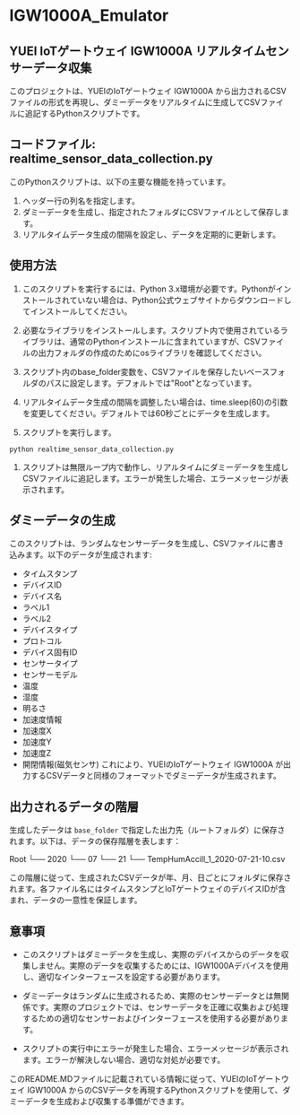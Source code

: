 # IGW1000A_Emulator

## YUEI IoTゲートウェイ IGW1000A リアルタイムセンサーデータ収集
このプロジェクトは、YUEIのIoTゲートウェイ IGW1000A から出力されるCSVファイルの形式を再現し、ダミーデータをリアルタイムに生成してCSVファイルに追記するPythonスクリプトです。

## コードファイル: realtime_sensor_data_collection.py
このPythonスクリプトは、以下の主要な機能を持っています。

1. ヘッダー行の列名を指定します。
2. ダミーデータを生成し、指定されたフォルダにCSVファイルとして保存します。
3. リアルタイムデータ生成の間隔を設定し、データを定期的に更新します。
## 使用方法
1. このスクリプトを実行するには、Python 3.x環境が必要です。Pythonがインストールされていない場合は、Python公式ウェブサイトからダウンロードしてインストールしてください。

2. 必要なライブラリをインストールします。スクリプト内で使用されているライブラリは、通常のPythonインストールに含まれていますが、CSVファイルの出力フォルダの作成のためにosライブラリを確認してください。

3. スクリプト内のbase_folder変数を、CSVファイルを保存したいベースフォルダのパスに設定します。デフォルトでは"Root"となっています。

4. リアルタイムデータ生成の間隔を調整したい場合は、time.sleep(60)の引数を変更してください。デフォルトでは60秒ごとにデータを生成します。

5. スクリプトを実行します。

`python realtime_sensor_data_collection.py`
1. スクリプトは無限ループ内で動作し、リアルタイムにダミーデータを生成しCSVファイルに追記します。エラーが発生した場合、エラーメッセージが表示されます。
## ダミーデータの生成
このスクリプトは、ランダムなセンサーデータを生成し、CSVファイルに書き込みます。以下のデータが生成されます:

- タイムスタンプ
- デバイスID
- デバイス名
- ラベル1
- ラベル2
- デバイスタイプ
- プロトコル
- デバイス固有ID
- センサータイプ
- センサーモデル
- 温度
- 湿度
- 明るさ
- 加速度情報
- 加速度X
- 加速度Y
- 加速度Z
- 開閉情報(磁気センサ)
これにより、YUEIのIoTゲートウェイ IGW1000A が出力するCSVデータと同様のフォーマットでダミーデータが生成されます。


## 出力されるデータの階層
生成したデータは `base_folder` で指定した出力先（ルートフォルダ）に保存されます。以下は、データの保存階層を表します：

Root
└── 2020
    └── 07
        └── 21
            └── TempHumAccill_1_2020-07-21-10.csv

この階層に従って、生成されたCSVデータが年、月、日ごとにフォルダに保存されます。各ファイル名にはタイムスタンプとIoTゲートウェイのデバイスIDが含まれ、データの一意性を保証します。

## 意事項
- このスクリプトはダミーデータを生成し、実際のデバイスからのデータを収集しません。実際のデータを収集するためには、IGW1000Aデバイスを使用し、適切なインターフェースを設定する必要があります。

- ダミーデータはランダムに生成されるため、実際のセンサーデータとは無関係です。実際のプロジェクトでは、センサーデータを正確に収集および処理するための適切なセンサーおよびインターフェースを使用する必要があります。

- スクリプトの実行中にエラーが発生した場合、エラーメッセージが表示されます。エラーが解決しない場合、適切な対処が必要です。

このREADME.MDファイルに記載されている情報に従って、YUEIのIoTゲートウェイ IGW1000A からのCSVデータを再現するPythonスクリプトを使用して、ダミーデータを生成および収集する準備ができます。